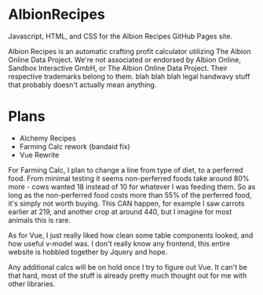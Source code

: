 # AlbionRecipes
Javascript, HTML, and CSS for the Albion Recipes GitHub Pages site.

Albion Recipes is an automatic crafting profit calculator utilizing The Albion Online Data Project. We're not associated or endorsed by Albion Online, Sandbox Interactive GmbH, or The Albion Online Data Project. Their respective trademarks belong to them. blah blah blah legal handwavy stuff that probably doesn't actually mean anything.


# Plans
* Alchemy Recipes
* Farming Calc rework (bandaid fix)
* Vue Rewrite


For Farming Calc, I plan to change a line from type of diet, to a perferred food. From minimal testing it seems non-perferred foods take around 80% more - cows wanted 18 instead of 10 for whatever I was feeding them. So as long as the non-perferred food costs more than 55% of the perferred food, it's simply not worth buying. This CAN happen, for example I saw carrots earlier at 219, and another crop at around 440, but I imagine for most animals this is rare.

As for Vue, I just really liked how clean some table components looked, and how useful v-model was. I don't really know any frontend, this entire website is hobbled together by Jquery and hope.

Any additional calcs will be on hold once I try to figure out Vue. It can't be that hard, most of the stuff is already pretty much thought out for me with other libraries.
